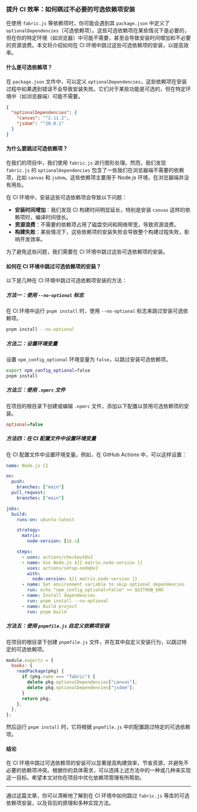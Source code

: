 ### 提升 CI 效率：如何跳过不必要的可选依赖项安装

在使用 `fabric.js` 等依赖项时，你可能会遇到其 `package.json` 中定义了 `optionalDependencies`（可选依赖项）。这些可选依赖项在某些情况下是必要的，但在你的特定环境（如浏览器）中可能不需要，甚至会导致安装时间增加和不必要的资源浪费。本文将介绍如何在 CI 环境中跳过这些可选依赖项的安装，以提高效率。

#### 什么是可选依赖项？

在 `package.json` 文件中，可以定义 `optionalDependencies`，这些依赖项在安装过程中如果遇到错误不会导致安装失败。它们对于某些功能是可选的，但在特定环境中（如浏览器端）可能不需要。

```json
{
  "optionalDependencies": {
    "canvas": "^2.11.2",
    "jsdom": "^20.0.1"
  }
}
```

#### 为什么要跳过可选依赖项？

在我们的项目中，我们使用 `fabric.js` 进行图形处理。然而，我们发现 `fabric.js` 的 `optionalDependencies` 包含了一些我们在浏览器端不需要的依赖项，比如 `canvas` 和 `jsdom`。这些依赖项主要用于 Node.js 环境，在浏览器端并没有用处。

在 CI 环境中，安装这些可选依赖项会导致以下问题：

- **安装时间增加**：我们发现 CI 构建时间明显延长，特别是安装 `canvas` 这样的依赖项时，编译时间很长。
- **资源浪费**：不需要的依赖项占用了磁盘空间和网络带宽，导致资源浪费。
- **构建失败**：某些情况下，这些依赖项的安装失败会导致整个构建过程失败，影响开发效率。

为了避免这些问题，我们需要在 CI 环境中跳过这些可选依赖项的安装。

#### 如何在 CI 环境中跳过可选依赖项的安装？

以下是几种在 CI 环境中跳过可选依赖项安装的方法：

##### 方法一：使用 `--no-optional` 标志

在 CI 环境中运行 `pnpm install` 时，使用 `--no-optional` 标志来跳过安装可选依赖项。

```bash
pnpm install --no-optional
```

##### 方法二：设置环境变量

设置 `npm_config_optional` 环境变量为 `false`，以跳过安装可选依赖项。

```bash
export npm_config_optional=false
pnpm install
```

##### 方法三：使用 `.npmrc` 文件

在项目的根目录下创建或编辑 `.npmrc` 文件，添加以下配置以禁用可选依赖项的安装。

```ini
optional=false
```

##### 方法四：在 CI 配置文件中设置环境变量

在 CI 配置文件中设置环境变量。例如，在 GitHub Actions 中，可以这样设置：

```yaml
name: Node.js CI

on:
  push:
    branches: ["main"]
  pull_request:
    branches: ["main"]

jobs:
  build:
    runs-on: ubuntu-latest

    strategy:
      matrix:
        node-version: [16.x]

    steps:
      - uses: actions/checkout@v2
      - name: Use Node.js ${{ matrix.node-version }}
        uses: actions/setup-node@v2
        with:
          node-version: ${{ matrix.node-version }}
      - name: Set environment variable to skip optional dependencies
        run: echo "npm_config_optional=false" >> $GITHUB_ENV
      - name: Install dependencies
        run: pnpm install --no-optional
      - name: Build project
        run: pnpm build
```

##### 方法五：使用 `pnpmfile.js` 自定义依赖项安装

在项目的根目录下创建 `pnpmfile.js` 文件，并在其中自定义安装行为，以跳过特定的可选依赖项。

```javascript
module.exports = {
  hooks: {
    readPackage(pkg) {
      if (pkg.name === "fabric") {
        delete pkg.optionalDependencies["canvas"];
        delete pkg.optionalDependencies["jsdom"];
      }
      return pkg;
    },
  },
};
```

然后运行 `pnpm install` 时，它将根据 `pnpmfile.js` 中的配置跳过特定的可选依赖项。

#### 结论

在 CI 环境中跳过可选依赖项的安装可以显著提高构建效率，节省资源，并避免不必要的依赖项冲突。根据你的具体需求，可以选择上述方法中的一种或几种来实现这一目标。希望本文对你在项目中优化依赖项管理有所帮助。

---

通过这篇文章，你可以清晰地了解到在 CI 环境中如何跳过 `fabric.js` 等库的可选依赖项安装，以及背后的原理和多种实现方法。
